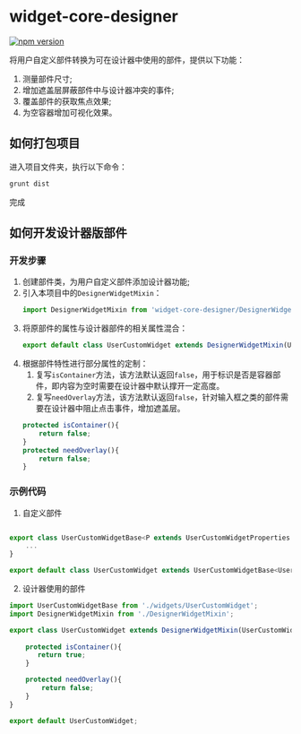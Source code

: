 # widget-core-designer

[![npm version](https://badge.fury.io/js/widget-core-designer.svg)](https://badge.fury.io/js/widget-core-designer)


将用户自定义部件转换为可在设计器中使用的部件，提供以下功能：

1. 测量部件尺寸;
2. 增加遮盖层屏蔽部件中与设计器冲突的事件;
3. 覆盖部件的获取焦点效果;
4. 为空容器增加可视化效果。

## 如何打包项目

进入项目文件夹，执行以下命令：

```bash
grunt dist
```

完成

## 如何开发设计器版部件

### 开发步骤

1. 创建部件类，为用户自定义部件添加设计器功能;
2. 引入本项目中的`DesignerWidgetMixin`：
    ```typescript
    import DesignerWidgetMixin from 'widget-core-designer/DesignerWidgetMixin';
    ```
3. 将原部件的属性与设计器部件的相关属性混合：
    ```typescript
    export default class UserCustomWidget extends DesignerWidgetMixin(UserCustomWidgetBase){}
    ```
4. 根据部件特性进行部分属性的定制：
    1. 复写`isContainer`方法，该方法默认返回`false`，用于标识是否是容器部件，即内容为空时需要在设计器中默认撑开一定高度。
    2. 复写`needOverlay`方法，该方法默认返回`false`，针对输入框之类的部件需要在设计器中阻止点击事件，增加遮盖层。
    ```typescript
    protected isContainer(){
        return false;
    }
    protected needOverlay(){
        return false;
    }
    ```

### 示例代码

1. 自定义部件

```typescript

export class UserCustomWidgetBase<P extends UserCustomWidgetProperties = UserCustomWidgetProperties> extends ThemedBase<P> {
    ...
}

export default class UserCustomWidget extends UserCustomWidgetBase<UserCustomWidgetProperties> {}

```

2. 设计器使用的部件

```typescript
import UserCustomWidgetBase from './widgets/UserCustomWidget';
import DesignerWidgetMixin from './DesignerWidgetMixin';

export class UserCustomWidget extends DesignerWidgetMixin(UserCustomWidgetBase){
    
    protected isContainer(){
       return true;
    }

    protected needOverlay(){
        return false;
    }
}

export default UserCustomWidget;
```
